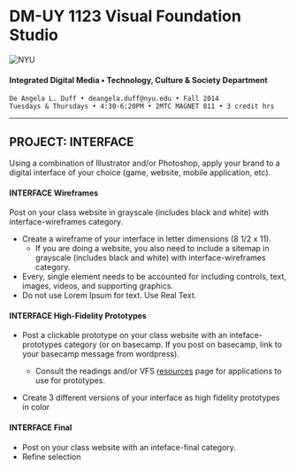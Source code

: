 # DM-UY 1123 Visual Foundation Studio

![NYU](http://ws2.polishedsolid.com/de/nyu_soe_logo.png)
#### Integrated Digital Media • Technology, Culture & Society Department 

    De Angela L. Duff • deangela.duff@nyu.edu • Fall 2014 
    Tuesdays & Thursdays • 4:30-6:20PM • 2MTC MAGNET 811 • 3 credit hrs

---


## PROJECT: INTERFACE
Using a combination of Illustrator and/or Photoshop, apply your brand to a digital interface of your choice (game, website, mobile application, etc).

#### INTERFACE Wireframes    
Post on your class website in grayscale (includes black and white) with interface-wireframes category. 
* Create a wireframe of your interface in letter dimensions (8 1/2 x 11). 
  * If you are doing a website, you also need to include a sitemap in grayscale (includes black and white) with interface-wireframes category. 
* Every, single element needs to be accounted for including controls, text, images, videos, and supporting graphics. 
* Do not use Lorem Ipsum for text. Use Real Text.

#### INTERFACE High-Fidelity Prototypes  
* Post a clickable prototype on your class website with an inteface-prototypes category (or on basecamp. If you post on basecamp, link to your basecamp message from wordpress).
  * Consult the readings and/or VFS <a href="dm1123_vfs_recommended_resources.md">resources</a> page for applications to use for prototypes.

* Create 3 different versions of your interface as high fidelity prototypes in color

#### INTERFACE Final 
* Post on your class website with an inteface-final category. 
* Refine selection



